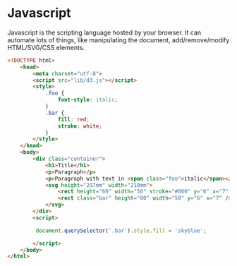 # Javascript

Javascript is the scripting language hosted by your browser. It can automate lots of things, like manipulating the document, add/remove/modify HTML/SVG/CSS elements. 

```html
<!DOCTYPE html>
	<head>
		<meta charset="utf-8">
		<script src="lib/d3.js"></script>
		<style>
			.foo {
				font-style: italic;
			}
			.bar {
				fill: red;
				stroke: white;
			}
		</style>
	</head>
	<body>
		<div class="container">
			<h1>Title</h1>
			<p>Paragraph</p>
			<p>Paragraph with text in <span class="foo">italic</span></p>
			<svg height="297mm" width="210mm">
 				<rect height="60" width="50" stroke="#000" y="6" x="7" fill="#f00"/>
 				<rect class="bar" height="60" width="50" y="6" x="7" />
			</svg>
		</div>
		<script>

		 document.querySelector('.bar').style.fill = 'skyblue';

		</script>
	</body>
</html>
```